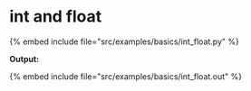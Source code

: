 # int and float


{% embed include file="src/examples/basics/int_float.py" %}

**Output:**

{% embed include file="src/examples/basics/int_float.out" %}


